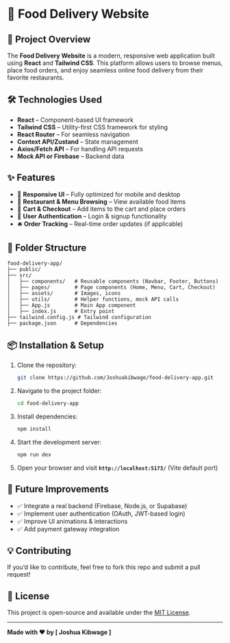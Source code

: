 # 🍔 Food Delivery Website

## 🚀 Project Overview
The **Food Delivery Website** is a modern, responsive web application built using **React** and **Tailwind CSS**. This platform allows users to browse menus, place food orders, and enjoy seamless online food delivery from their favorite restaurants.

## 🛠️ Technologies Used
- **React** – Component-based UI framework
- **Tailwind CSS** – Utility-first CSS framework for styling
- **React Router** – For seamless navigation
- **Context API/Zustand** – State management
- **Axios/Fetch API** – For handling API requests
- **Mock API or Firebase** – Backend data

## ✨ Features
- 📌 **Responsive UI** – Fully optimized for mobile and desktop
- 🍕 **Restaurant & Menu Browsing** – View available food items
- 🛒 **Cart & Checkout** – Add items to the cart and place orders
- 🔐 **User Authentication** – Login & signup functionality 
- 🛎️ **Order Tracking** – Real-time order updates (if applicable)

## 📂 Folder Structure
```
food-delivery-app/
├── public/
├── src/
│   ├── components/   # Reusable components (Navbar, Footer, Buttons)
│   ├── pages/        # Page components (Home, Menu, Cart, Checkout)
│   ├── assets/       # Images, icons
│   ├── utils/        # Helper functions, mock API calls
│   ├── App.js        # Main App component
│   ├── index.js      # Entry point
├── tailwind.config.js # Tailwind configuration
├── package.json      # Dependencies
```

## 📦 Installation & Setup
1. Clone the repository:
   ```sh
   git clone https://github.com/Joshuakibwage/food-delivery-app.git
   ```
2. Navigate to the project folder:
   ```sh
   cd food-delivery-app
   ```
3. Install dependencies:
   ```sh
   npm install
   ```
4. Start the development server:
   ```sh
   npm run dev
   ```
5. Open your browser and visit **`http://localhost:5173/`** (Vite default port)

## 🔧 Future Improvements
- ✅ Integrate a real backend (Firebase, Node.js, or Supabase)
- ✅ Implement user authentication (OAuth, JWT-based login)
- ✅ Improve UI animations & interactions
- ✅ Add payment gateway integration

## 💡 Contributing
If you’d like to contribute, feel free to fork this repo and submit a pull request! 

## 📜 License
This project is open-source and available under the [MIT License](LICENSE).

---
**Made with ❤️ by [ Joshua Kibwage ]**
